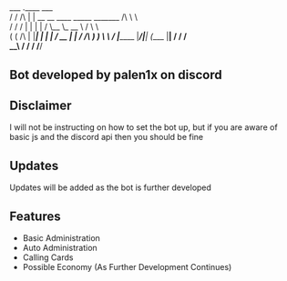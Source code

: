 # 
   ___      .____                                     ___    
   /  /  /\  |    |    __ __  ____ _____ _______   /\  \  \   
  /  /   \/  |    |   |  |  \/    \\__  \\_  __ \  \/   \  \  
 (  (    /\  |    |___|  |  |   |  \/ __ \|  | \/  /\    )  ) 
  \  \   \/  |_______ |____/|___|  (____  |__|     \/   /  /  
   \__\              \/          \/     \/             /__/  

## Bot developed by palen1x on discord

## Disclaimer
I will not be instructing on how to set the bot up, but if you are aware of basic js and the discord api then you should be fine

## Updates
Updates will be added as the bot is further developed

## Features
- Basic Administration
- Auto Administration
- Calling Cards
- Possible Economy (As Further Development Continues)

